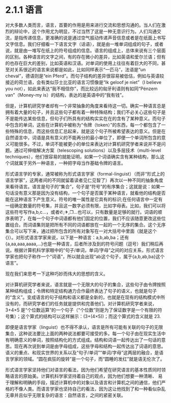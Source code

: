 # 2.1.1 语言

对大多数人类而言，语言，首要的作用是用来进行交流和思想沟通的。当人们在激烈的辩论中，这个作用尤为明显，不过当然了这是一种无意识行为。人们沟通交流，是指传递信息，更准确的说是通过空气振动传递声音信息或者是在纸面上书写文字信息。我们仔细看一下语言文字（话语），就是由一堆单词组成的句子，或者说，就是由一堆写在纸上的符号组成的信息。语言的组成上，总体来说有三个层面的区别。各种语言的文字之间，有的存在微小的差异，比如英语和爱尔兰语；但有的也存在巨大的差别，比如英语和汉语。对单词的使用上往往有着巨大的不同，甚至对关系很近的语言来说都是如此，比如同样表示“一匹马”，法语是“un cheval”，德语则是“ein Pferd”。而句子结构的差异很容易被低估，例如与英语较接近的荷兰语，会有类似莎士比亚的语言习惯像是“Ik geloof je niet”（I believe you not），如此来表达“我不相信你”，而比较远的匈牙利语则有如同“Pénzem van”（Money-my is）的结构，表达的是英语中的“我有钱”。

但是，计算机研究学者却有一个非常抽象的角度来看待这一切。确实一种语言总是拥有着大量的句子，并且这些句子都有着一种特殊结构；我们不必关心这些句子是不是能传达某些信息，但句子们所具有的结构实实在在的含有了某种意义。而句子中包含的单词，这些在计算机中被称为“令牌（token）”的东西，每一个都包含了一些特殊的信息，而这些信息汇总起来，就是这个句子所被希望表达的意义。但是在自然语言中，词语是具有意义的不能再分的最小单位了，即便一个单词所包含的意义可能很多。不过，单词不能被更小的单位来表达对计算机研究学者来说并不是问题。通过可伸缩解决方案（telescoping solutions）以及多层技术（multi-level techniques），他们很容易的就能证明，如果一个词语确实含有某种结构，那么这个词就属于另外一种语言，一种把字母当作基础令牌的语言。

形式语言学的专家，通常被称为形式语言学家（formal-linguist）（而非“形式上的语言学家”，这两者间的不同就留着读者见仁见智了）再次以一种不同的抽象角度来看待语言。语言是句子的“集合”，句子是“符号”的有序集合；这就是说：如果一句话没有意义那是因为没有结构，一个句子是否属于某种语言，就看他的结构是否能在这种语言下产生意义。符号的唯一属性是它具有的标识;在任何语言中一定有一组确定数量的符号集，并且这一数字必须有限，比如字母表。比如，我们可以将这些符号写作a,b,c...，或者✆,✈,❐...也可以，只有数量是足够的就行。词语的顺序表明了，在每一个句子中词语都有他们固定的位置，我们不应该随意更改这些位置组合。而词语集则是把所有不同的词语都放在一起的一个无序的集合。这个无序集合可以写下来，通过把所包含的所有对象写在一对大括号中里面（就是这个{}）。对形式语言学家来说，以下是一种语言：a,b,ab,ba；还有{a,aa,aaa,aaaa,...}也是一种语言，后者所涉及到的符号问题（逗号）我们稍后再说。根据计算机科学家眼中的“句子/单词，单词/字母”之间的对应关系，形式语言学家也把句子称作一个“词语”，所以就会出现“ab这个句子，属于{a,b,ab,ba}这个语言”。

现在我们来思考一下这种巧妙而伟大的思想的含义。

对计算机研究学者来说，语言就是一个无限大的句子的集合，这些句子由令牌按照某种结构组成；令牌和特定结构通力合作最终表达了句子的语义，也就是句子的“含义”。变成语言的句子结构和语义都是全新的，也就是在现有的结构模式中所没有的，而研究学者们的任务就是提供和完善他们。对计算机研究学者来说，3+4×5 是“个位数运算”的一个句子（“个位数”则是为了保证数字是一个有限的符号集）；这个算式的结构可以这样展示：(3+(4×5))；而这个算式的含义就是 23.

即便是语言学家（linguist）也不得不承认，语言是所有可能有关联的句子的无限集合，这种说法要比上面的两种说法都要可接受的多。每一个句子由在现实生活中有明确意义的单词，按照结构化的方式组成。结构和词语一起传达出了一句话的意思。现在再次说到单词是由字母组成，这些字母和结构一起传达出了词语的意思。语义的重点、和现实世界的关系以及“句子/单词”“单词/字母”这两层的融合，是语言学家的领域。“圆在疯狂的旋转”是一个句子，而“圆睡的发红”就是语无伦次了。

形式语言学家坚持他们对语言的看法，因为他们希望在研究语言的基本性质同时领略语言的原始美。计算机科学家坚持着自己的观点，因为他们想要一种清晰、 易于理解和明确的手段，描述计算机中的对象以及语言和计算机之间的通信，他们严格的不像人类。而语言学家也坚持自己的看法，因为这让他找到了和一种看似杂乱无章并且似乎无限复杂的语言：自然语言，之间的紧密关联。